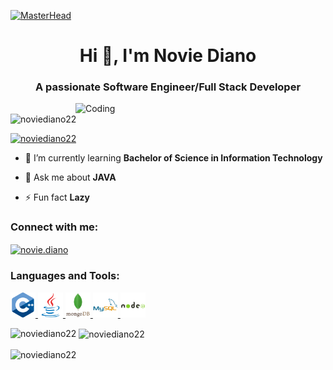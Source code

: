 [![MasterHead](https://giphy.com/embed/qgQUggAC3Pfv687qPC)](https://github.com/noviediano22)

<h1 align="center">Hi 👋, I'm Novie Diano</h1>
<h3 align="center">A passionate Software Engineer/Full Stack Developer</h3>
<img align="right" alt="Coding" width="400" src="https://cdn.dribbble.com/users/1920348/screenshots/4332641/shot09.gif">

<p align="left"> <img src="https://komarev.com/ghpvc/?username=noviediano22&label=Profile%20views&color=0e75b6&style=flat" alt="noviediano22" /> </p>

<p align="left"> <a href="https://github.com/ryo-ma/github-profile-trophy"><img src="https://github-profile-trophy.vercel.app/?username=noviediano22" alt="noviediano22" /></a> </p>

- 🌱 I’m currently learning **Bachelor of Science in Information Technology**

- 💬 Ask me about **JAVA**

- ⚡ Fun fact **Lazy**

<h3 align="left">Connect with me:</h3>
<p align="left">
<a href="https://fb.com/novie.diano" target="blank"><img align="center" src="https://raw.githubusercontent.com/rahuldkjain/github-profile-readme-generator/master/src/images/icons/Social/facebook.svg" alt="novie.diano" height="30" width="40" /></a>
</p>

<h3 align="left">Languages and Tools:</h3>
<p align="left"> <a href="https://www.w3schools.com/cpp/" target="_blank" rel="noreferrer"> <img src="https://raw.githubusercontent.com/devicons/devicon/master/icons/cplusplus/cplusplus-original.svg" alt="cplusplus" width="40" height="40"/> </a> <a href="https://www.java.com" target="_blank" rel="noreferrer"> <img src="https://raw.githubusercontent.com/devicons/devicon/master/icons/java/java-original.svg" alt="java" width="40" height="40"/> </a> <a href="https://www.mongodb.com/" target="_blank" rel="noreferrer"> <img src="https://raw.githubusercontent.com/devicons/devicon/master/icons/mongodb/mongodb-original-wordmark.svg" alt="mongodb" width="40" height="40"/> </a> <a href="https://www.mysql.com/" target="_blank" rel="noreferrer"> <img src="https://raw.githubusercontent.com/devicons/devicon/master/icons/mysql/mysql-original-wordmark.svg" alt="mysql" width="40" height="40"/> </a> <a href="https://nodejs.org" target="_blank" rel="noreferrer"> <img src="https://raw.githubusercontent.com/devicons/devicon/master/icons/nodejs/nodejs-original-wordmark.svg" alt="nodejs" width="40" height="40"/> </a> </p>

<p><img align="left" src="https://github-readme-stats.vercel.app/api/top-langs?username=noviediano22&show_icons=true&locale=en&layout=compact" alt="noviediano22" /></p>

<p>&nbsp;<img align="center" src="https://github-readme-stats.vercel.app/api?username=noviediano22&show_icons=true&locale=en" alt="noviediano22" /></p>

<p><img align="center" src="https://github-readme-streak-stats.herokuapp.com/?user=noviediano22&" alt="noviediano22" /></p>
